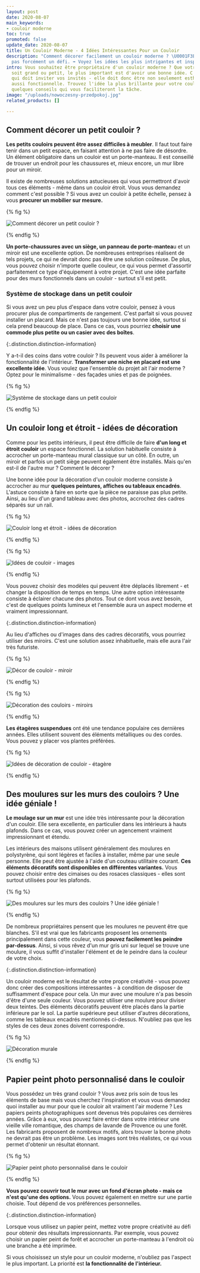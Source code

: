 ```yaml
---
layout: post
date: 2020-08-07
main_keywords:
- couloir moderne
toc: true
promoted: false
update_date: 2020-08-07
title: Un Couloir Moderne - 4 Idées Intéressantes Pour un Couloir
description: "Comment décorer facilement un couloir moderne ? \U0001F3E0 Ce n'est
  pas forcément un défi. ➡️ Voyez les idées les plus intrigantes et inspirez-vous."
intro: Vous souhaitez être propriétaire d'un couloir moderne ? Que votre intérieur
  soit grand ou petit, le plus important est d'avoir une bonne idée. C'est une pièce
  qui doit inviter vos invités - elle doit donc être non seulement esthétique mais
  aussi fonctionnelle. Trouvez l'idée la plus brillante pour votre couloir - utilisez
  quelques conseils qui vous faciliteront la tâche.
image: "/uploads/nowoczesny-przedpokoj.jpg"
related_products: []

---
```

## Comment décorer un petit couloir ?

**Les petits couloirs peuvent être assez difficiles à meubler**. Il faut tout faire tenir dans un petit espace, en faisant attention à ne pas faire de désordre. Un élément obligatoire dans un couloir est un porte-manteau. Il est conseillé de trouver un endroit pour les chaussures et, mieux encore, un mur libre pour un miroir.

Il existe de nombreuses solutions astucieuses qui vous permettront d'avoir tous ces éléments - même dans un couloir étroit. Vous vous demandez comment c'est possible ? Si vous avez un couloir à petite échelle, pensez à vous **procurer un mobilier sur mesure.**

{% fig %}

![Comment décorer un petit couloir ?](/uploads/maly-przedpokoj.jpg "Comment décorer un petit couloir ?")

{% endfig %}

**Un porte-chaussures avec un siège, un panneau de porte-mantea**u et un miroir est une excellente option. De nombreuses entreprises réalisent de tels projets, ce qui ne devrait donc pas être une solution coûteuse. De plus, vous pouvez choisir n'importe quelle couleur, ce qui vous permet d'assortir parfaitement ce type d'équipement à votre projet. C'est une idée parfaite pour des murs fonctionnels dans un couloir - surtout s'il est petit.

### Système de stockage dans un petit couloir

Si vous avez un peu plus d'espace dans votre couloir, pensez à vous procurer plus de compartiments de rangement. C'est parfait si vous pouvez installer un placard. Mais ce n'est pas toujours une bonne idée, surtout si cela prend beaucoup de place. Dans ce cas, vous pourriez **choisir une commode plus petite ou un casier avec des boîtes**.

{:.distinction.distinction-information}

Y a-t-il des coins dans votre couloir ? Ils peuvent vous aider à améliorer la fonctionnalité de l'intérieur. **Transformer une niche en placard est une excellente idée**. Vous voulez que l'ensemble du projet ait l'air moderne ? Optez pour le minimalisme - des façades unies et pas de poignées.

{% fig %}

![Système de stockage dans un petit couloir](/uploads/duzy-bialy-nowoczesny-przedpokoj.jpg "Système de stockage dans un petit couloir")

{% endfig %}

## Un couloir long et étroit - idées de décoration

Comme pour les petits intérieurs, il peut être difficile de faire **d'un long et étroit couloir** un espace fonctionnel. La solution habituelle consiste à accrocher un porte-manteau mural classique sur un côté. En outre, un miroir et parfois un petit siège peuvent également être installés. Mais qu'en est-il de l'autre mur ? Comment le décorer ?

Une bonne idée pour la décoration d'un couloir moderne consiste à accrocher au mur **quelques peintures, affiches ou tableaux encadrés**. L'astuce consiste à faire en sorte que la pièce ne paraisse pas plus petite. Ainsi, au lieu d'un grand tableau avec des photos, accrochez des cadres séparés sur un rail.

{% fig %}

![Couloir long et étroit - idées de décoration](/uploads/obrazy-na-scianie.jpg "Couloir long et étroit - idées de décoration")

{% endfig %}

{% fig %}

![Idées de couloir - images](/uploads/nowoczesny-przedpokoj-obrazy.jpg "Idées de couloir - images")

{% endfig %}

Vous pouvez choisir des modèles qui peuvent être déplacés librement - et changer la disposition de temps en temps. Une autre option intéressante consiste à éclairer chacune des photos. Tout ce dont vous avez besoin, c'est de quelques points lumineux et l'ensemble aura un aspect moderne et vraiment impressionnant.

{:.distinction.distinction-information}

Au lieu d'affiches ou d'images dans des cadres décoratifs, vous pourriez utiliser des miroirs. C'est une solution assez inhabituelle, mais elle aura l'air très futuriste.

{% fig %}

![Décor de couloir - miroir](/uploads/lustra-na-scianie.jpg "Décor de couloir - miroir")

{% endfig %}

{% fig %}

![Décoration des couloirs - miroirs](/uploads/rozne-lustra-na-scianie.jpg "Décoration des couloirs - miroirs")

{% endfig %}

**Les étagères suspendues** ont été une tendance populaire ces dernières années. Elles utilisent souvent des éléments métalliques ou des cordes. Vous pouvez y placer vos plantes préférées.

{% fig %}

![Idées de décoration de couloir - étagère](/uploads/polki-z-kwiatami-przedpokoj.jpg "Idées de décoration de couloir - étagère")

{% endfig %}

## Des moulures sur les murs des couloirs ? Une idée géniale !

**Le moulage sur un mur** est une idée très intéressante pour la décoration d'un couloir. Elle sera excellente, en particulier dans les intérieurs à hauts plafonds. Dans ce cas, vous pouvez créer un agencement vraiment impressionnant et étendu.

Les intérieurs des maisons utilisent généralement des moulures en polystyrène, qui sont légères et faciles à installer, même par une seule personne. Elle peut être ajustée à l'aide d'un couteau utilitaire courant. **Ces éléments décoratifs sont disponibles en différentes variantes.** Vous pouvez choisir entre des cimaises ou des rosaces classiques - elles sont surtout utilisées pour les plafonds.

{% fig %}

![Des moulures sur les murs des couloirs ? Une idée géniale !](/uploads/sztukateria-na-scianie-korytarz.jpg "Des moulures sur les murs des couloirs ? Une idée géniale !")

{% endfig %}

De nombreux propriétaires pensent que les moulures ne peuvent être que blanches. S'il est vrai que les fabricants proposent les ornements principalement dans cette couleur, vous **pouvez facilement les peindre par-dessus**. Ainsi, si vous rêvez d'un mur gris uni sur lequel se trouve une moulure, il vous suffit d'installer l'élément et de le peindre dans la couleur de votre choix.

{:.distinction.distinction-information}

Un couloir moderne est le résultat de votre propre créativité - vous pouvez donc créer des compositions intéressantes - à condition de disposer de suffisamment d'espace pour cela. Un mur avec une moulure n'a pas besoin d'être d'une seule couleur. Vous pouvez utiliser une moulure pour diviser deux teintes. Des éléments décoratifs peuvent être placés dans la partie inférieure par le sol. La partie supérieure peut utiliser d'autres décorations, comme les tableaux encadrés mentionnés ci-dessus. N'oubliez pas que les styles de ces deux zones doivent correspondre.

{% fig %}

![Décoration murale](/uploads/sztukateria-na-scianie-przedpokoj.jpg "Décoration murale")

{% endfig %}

## Papier peint photo personnalisé dans le couloir

Vous possédez un très grand couloir ? Vous avez pris soin de tous les éléments de base mais vous cherchez l'inspiration et vous vous demandez quoi installer au mur pour que le couloir ait vraiment l'air moderne ? Les papiers peints photographiques sont devenus très populaires ces dernières années. Grâce à eux, vous pouvez faire entrer dans votre intérieur une vieille ville romantique, des champs de lavande de Provence ou une forêt. Les fabricants proposent de nombreux motifs, alors trouver la bonne photo ne devrait pas être un problème. Les images sont très réalistes, ce qui vous permet d'obtenir un résultat étonnant.

{% fig %}

![Papier peint photo personnalisé dans le couloir](/uploads/nowoczesny-przedpokoj-fototapeta.jpg "Papier peint photo personnalisé dans le couloir")

{% endfig %}

**Vous pouvez couvrir tout le mur avec un fond d'écran photo - mais ce n'est qu'une des options.** Vous pouvez également en mettre sur une partie choisie. Tout dépend de vos préférences personnelles.

{:.distinction.distinction-information}

Lorsque vous utilisez un papier peint, mettez votre propre créativité au défi pour obtenir des résultats impressionnants. Par exemple, vous pouvez choisir un papier peint de forêt et accrocher un porte-manteau à l'endroit où une branche a été imprimée.

Si vous choisissez un style pour un couloir moderne, n'oubliez pas l'aspect le plus important. La priorité est **la fonctionnalité de l'intérieur.**